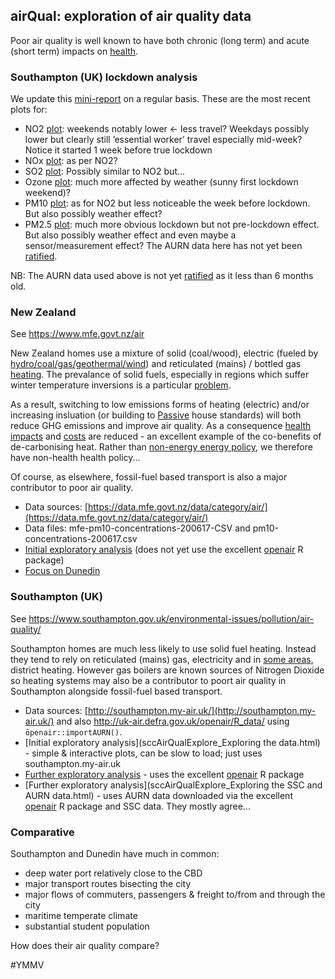## airQual: exploration of air quality data

Poor air quality is well known to have both chronic (long term) and acute (short term) impacts on [health](http://www.erg.kcl.ac.uk/Research/home/projects/personalised-health-impacts.html).

### Southampton (UK) lockdown analysis

We update this [mini-report](https://cfsotago.github.io/airQual/sccAirQualExplore_lockdown_Exploring%20the%20effect%20of%20UK%20covid%2019%20lockdown%20on%20air%20quality.html) on a regular basis. These are the most recent plots for:

 * NO2 [plot](https://cfsotago.github.io/airQual/sccAirQualExplore_lockdown_Exploring%20the%20effect%20of%20UK%20covid%2019%20lockdown%20on%20air%20quality.html#fig:no2recent): weekends notably lower <- less travel? Weekdays possibly lower but clearly still ’essential worker’ travel especially mid-week? Notice it started 1 week before true lockdown
 * NOx [plot](https://cfsotago.github.io/airQual/sccAirQualExplore_lockdown_Exploring%20the%20effect%20of%20UK%20covid%2019%20lockdown%20on%20air%20quality.html#fig:noxrecent): as per NO2?
 * SO2 [plot](https://cfsotago.github.io/airQual/sccAirQualExplore_lockdown_Exploring%20the%20effect%20of%20UK%20covid%2019%20lockdown%20on%20air%20quality.html#fig:so2recent): Possibly similar to NO2 but...
 * Ozone [plot](sccAirQualExplore_lockdown_Exploring%20the%20effect%20of%20UK%20covid%2019%20lockdown%20on%20air%20quality.html#fig:03recent): much more affected by weather (sunny first lockdown weekend)?
 * PM10 [plot](sccAirQualExplore_lockdown_Exploring%20the%20effect%20of%20UK%20covid%2019%20lockdown%20on%20air%20quality.html#fig:pm10recent): as for NO2 but less noticeable the week before lockdown. But also possibly weather effect?
 * PM2.5 [plot](sccAirQualExplore_lockdown_Exploring%20the%20effect%20of%20UK%20covid%2019%20lockdown%20on%20air%20quality.html#fig:pm25recent): much more obvious lockdown but not pre-lockdown effect. But also possibly weather effect and even maybe a sensor/measurement effect? The AURN data here has not yet been [ratified](https://uk-air.defra.gov.uk/assets/documents/Data_Validation_and_Ratification_Process_Apr_2017.pdf).

NB: The AURN data used above is not yet  [ratified](https://uk-air.defra.gov.uk/assets/documents/Data_Validation_and_Ratification_Process_Apr_2017.pdf) as it less than 6 months old.

### New Zealand

See https://www.mfe.govt.nz/air

New Zealand homes use a mixture of solid (coal/wood), electric (fueled by [hydro/coal/gas/geothermal/wind](https://cfsotago.github.io/gridCarbon)) and reticulated (mains) / bottled gas [heating](https://www.branz.co.nz/cms_display.php?st=1&pg=20015&sn=378&forced_id=yes). The prevalance of solid fuels, especially in regions which suffer winter temperature inversions is a particular [problem](https://www.niwa.co.nz/news/students-scientists-citizens-study-arrowtowns-ailing-air).

As a result, switching to low emissions forms of heating (electric) and/or increasing insluation (or building to [Passive](https://passivehouse.nz/) house standards) will both reduce GHG emissions and improve air quality. As a consequence [health impacts](https://www.bmj.com/content/334/7591/460.short) and [costs](https://jech.bmj.com/content/63/4/271.short) are reduced - an excellent example of the co-benefits of de-carbonising heat. Rather than [non-energy energy policy](http://www.ukerc.ac.uk/publications/impact-of-non-energy-policies-on-energy-systems.html), we therefore have non-health health policy...

Of course, as elsewhere, fossil-fuel based transport is also a major contributor to poor air quality.

 * Data sources: [https://data.mfe.govt.nz/data/category/air/](https://data.mfe.govt.nz/data/category/air/)
 * Data files: mfe-pm10-concentrations-200617-CSV and pm10-concentrations-200617.csv
 * [Initial exploratory analysis](nzAirQualExplore.html) (does not yet use the excellent [openair](http://davidcarslaw.github.io/openair/) R package)
 * [Focus on Dunedin](???)

### Southampton (UK)

See https://www.southampton.gov.uk/environmental-issues/pollution/air-quality/

Southampton homes are much less likely to use solid fuel heating. Instead they tend to rely on reticulated (mains) gas, electricity and in [some areas](https://datashine.org.uk/#table=QS415EW&col=QS415EW0007&ramp=YlOrRd&layers=BTTT&zoom=12&lon=-1.4252&lat=50.9258), district heating. However gas boilers are known sources of Nitrogen Dioxide so heating systems may also be a contributor to poort air quality in Southampton alongside fossil-fuel based transport.

 * Data sources: [http://southampton.my-air.uk/](http://southampton.my-air.uk/) and also http://uk-air.defra.gov.uk/openair/R_data/ using `ōpenair::importAURN()`.
 * [Initial exploratory analysis](sccAirQualExplore_Exploring the data.html) - simple & interactive plots, can be slow to load; just uses southampton.my-air.uk
 * [Further exploratory analysis](sccAirQualExploreAURN.html) - uses the excellent [openair](http://davidcarslaw.github.io/openair/) R package
 * [Further exploratory analysis](sccAirQualExplore_Exploring the SSC and AURN data.html) - uses AURN data downloaded via the excellent [openair](http://davidcarslaw.github.io/openair/) R package and SSC data. They mostly agree...
  
### Comparative

Southampton and Dunedin have much in common:

 * deep water port relatively close to the CBD
 * major transport routes bisecting the city
 * major flows of commuters, passengers & freight to/from and through the city
 * maritime temperate climate
 * substantial student population
 
How does their air quality compare?

 #YMMV
